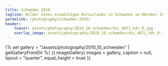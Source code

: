 ```yaml
---
title: Schweden 2010
tagline: Bilder eines einwöchigen Kurzurlaubs in Schweden im Oktober 2010.
permalink: /photography/schweden-2010/
header:
    teaser: assets/photography/2010_10_schweden/dsc_4871_hdr_0.jpg
    overlay_image: assets/photography/2010_10_schweden/dsc_4871_hdr_0.jpg
---
```


{% set gallery = "/assets/photography/2010_10_schweden" | getGalleryFromDir %}
{{ imageGallery(
    images = gallery,
    caption = null,
    layout = "quarter",
    equal_height = true) }}
